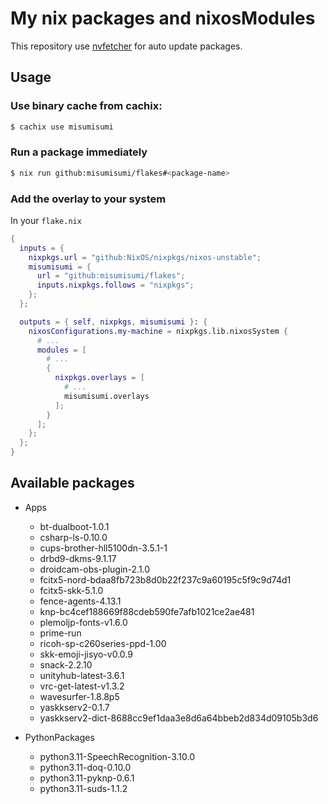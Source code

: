 # My nix packages and nixosModules

This repository use [nvfetcher](https://github.com/berberman/nvfetcher.git) for auto update packages.

## Usage

### Use binary cache from cachix:

```sh
$ cachix use misumisumi
```

### Run a package immediately

```sh
$ nix run github:misumisumi/flakes#<package-name>
```

### Add the overlay to your system

In your `flake.nix`

```nix
{
  inputs = {
    nixpkgs.url = "github:NixOS/nixpkgs/nixos-unstable";
    misumisumi = {
      url = "github:misumisumi/flakes";
      inputs.nixpkgs.follows = "nixpkgs";
    };
  };

  outputs = { self, nixpkgs, misumisumi }: {
    nixosConfigurations.my-machine = nixpkgs.lib.nixosSystem {
      # ...
      modules = [
        # ...
        {
          nixpkgs.overlays = [
            # ...
            misumisumi.overlays
          ];
        }
      ];
    };
  };
}

```

## Available packages

- Apps

  - bt-dualboot-1.0.1
  - csharp-ls-0.10.0
  - cups-brother-hll5100dn-3.5.1-1
  - drbd9-dkms-9.1.17
  - droidcam-obs-plugin-2.1.0
  - fcitx5-nord-bdaa8fb723b8d0b22f237c9a60195c5f9c9d74d1
  - fcitx5-skk-5.1.0
  - fence-agents-4.13.1
  - knp-bc4cef188669f88cdeb590fe7afb1021ce2ae481
  - plemoljp-fonts-v1.6.0
  - prime-run
  - ricoh-sp-c260series-ppd-1.00
  - skk-emoji-jisyo-v0.0.9
  - snack-2.2.10
  - unityhub-latest-3.6.1
  - vrc-get-latest-v1.3.2
  - wavesurfer-1.8.8p5
  - yaskkserv2-0.1.7
  - yaskkserv2-dict-8688cc9ef1daa3e8d6a64bbeb2d834d09105b3d6

- PythonPackages

  - python3.11-SpeechRecognition-3.10.0
  - python3.11-doq-0.10.0
  - python3.11-pyknp-0.6.1
  - python3.11-suds-1.1.2

